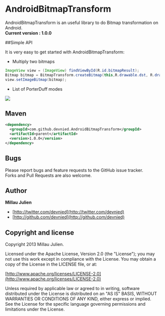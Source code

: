 AndroidBitmapTransform
======================

AndroidBitmapTransform is an useful library to do Bitmap transformation on Android.<br/>
<b>Current version : 1.0.0</b> 

##Simple API

It is very easy to get started with AndroidBitmapTransform:

* Multiply two bitmaps

```java
ImageView view = (ImageView) findViewById(R.id.bitmapResult);
Bitmap bitmap = BitmapTransform.createBitmap(this,R.drawable.dst, R.drawable.src, PorterDuff.Mode.MULTIPLY, true, false);
view.setImageBitmap(bitmap);
```

* List of PorterDuff modes

![](https://raw.github.com/devnied/AndroidBitmapTransform/master/%20Xfermodes.png)

## Maven

```xml
<dependency>
  <groupId>com.github.devnied.AndroidBitmapTransform</groupId>
  <artifactId>parent</artifactId>
  <version>1.0.0</version>
</dependency>
```

## Bugs

Please report bugs and feature requests to the GitHub issue tracker.<br/>
Forks and Pull Requests are also welcome.

## Author

**Millau Julien**

+ [http://twitter.com/devnied](http://twitter.com/devnied)
+ [http://github.com/devnied](http://github.com/devnied)


## Copyright and license

Copyright 2013 Millau Julien.

Licensed under the Apache License, Version 2.0 (the "License");
you may not use this work except in compliance with the License.
You may obtain a copy of the License in the LICENSE file, or at:

  [http://www.apache.org/licenses/LICENSE-2.0](http://www.apache.org/licenses/LICENSE-2.0)

Unless required by applicable law or agreed to in writing, software
distributed under the License is distributed on an "AS IS" BASIS,
WITHOUT WARRANTIES OR CONDITIONS OF ANY KIND, either express or implied.
See the License for the specific language governing permissions and
limitations under the License.
